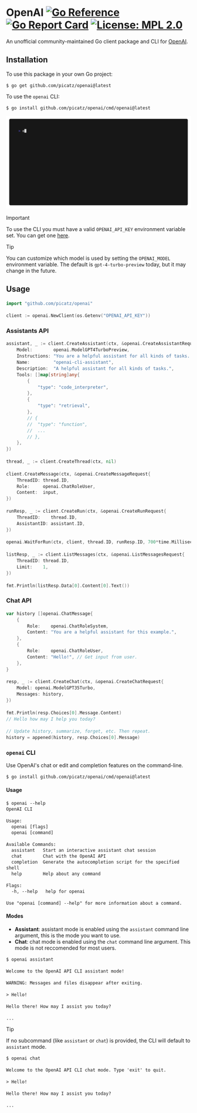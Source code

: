 # OpenAI [![Go Reference](https://pkg.go.dev/badge/github.com/picatz/openai.svg)](https://pkg.go.dev/github.com/picatz/openai) [![Go Report Card](https://goreportcard.com/badge/github.com/picatz/openai)](https://goreportcard.com/report/github.com/picatz/openai) [![License: MPL 2.0](https://img.shields.io/badge/License-MPL_2.0-brightgreen.svg)](https://opensource.org/licenses/MPL-2.0) 
 
An unofficial community-maintained Go client package and CLI for [OpenAI](https://openai.com/).

## Installation

To use this package in your own Go project:

```console
$ go get github.com/picatz/openai@latest
```

To use the `openai` CLI:

```console
$ go install github.com/picatz/openai/cmd/openai@latest
```

<center>
   <img src="./vhs/demo.gif"></img>
</center>

> [!IMPORTANT] 
> To use the CLI you must have a valid `OPENAI_API_KEY` environment variable set. You can get one [here](https://platform.openai.com/).

> [!TIP]
> You can customize which model is used by setting the `OPENAI_MODEL` environment variable. The default is `gpt-4-turbo-preview` today, but it may change in the future.

## Usage

```go
import "github.com/picatz/openai"

client := openai.NewClient(os.Getenv("OPENAI_API_KEY"))
```

### Assistants API

```go
assistant, _ := client.CreateAssistant(ctx, &openai.CreateAssistantRequest{
	Model:        openai.ModelGPT4TurboPreview,
	Instructions: "You are a helpful assistant for all kinds of tasks. Answer as concisely as possible.",
	Name:         "openai-cli-assistant",
	Description:  "A helpful assistant for all kinds of tasks.",
	Tools: []map[string]any{
		{
			"type": "code_interpreter",
		},
		{
			"type": "retrieval",
		},
		// {
		// 	"type": "function",
		//  ...
		// },
	},
})

thread, _ := client.CreateThread(ctx, nil)

client.CreateMessage(ctx, &openai.CreateMessageRequest{
	ThreadID: thread.ID,
	Role:     openai.ChatRoleUser,
	Content:  input,
})

runResp, _ := client.CreateRun(ctx, &openai.CreateRunRequest{
	ThreadID:    thread.ID,
	AssistantID: assistant.ID,
})

openai.WaitForRun(ctx, client, thread.ID, runResp.ID, 700*time.Millisecond)

listResp, _ := client.ListMessages(ctx, &openai.ListMessagesRequest{
	ThreadID: thread.ID,
	Limit:    1,
})

fmt.Println(listResp.Data[0].Content[0].Text())
```

### Chat API

```go
var history []openai.ChatMessage{
	{
		Role:    openai.ChatRoleSystem,
		Content: "You are a helpful assistant for this example.",
	},
	{
		Role:    openai.ChatRoleUser,
		Content: "Hello!", // Get input from user.
	},
}

resp, _ := client.CreateChat(ctx, &openai.CreateChatRequest{
	Model: openai.ModelGPT35Turbo,
	Messages: history,
})

fmt.Println(resp.Choices[0].Message.Content)
// Hello how may I help you today?

// Update history, summarize, forget, etc. Then repeat.
history = appened(history, resp.Choices[0].Message)
```

### `openai` CLI

Use OpenAI's chat or edit and completion features on the command-line.

```console
$ go install github.com/picatz/openai/cmd/openai@latest
```

#### Usage

```console
$ openai --help
OpenAI CLI

Usage:
  openai [flags]
  openai [command]

Available Commands:
  assistant   Start an interactive assistant chat session
  chat        Chat with the OpenAI API
  completion  Generate the autocompletion script for the specified shell
  help        Help about any command

Flags:
  -h, --help   help for openai

Use "openai [command] --help" for more information about a command.
```

#### Modes

* **Assistant**: assistant mode is enabled using the `assistant` command line argument, this is the mode you want to use.
* **Chat**: chat mode is enabled using the `chat` command line argument. This mode is not reccomended for most users.

```console
$ openai assistant

Welcome to the OpenAI API CLI assistant mode!
                                             
WARNING: Messages and files disappear after exiting.

> Hello!

Hello there! How may I assist you today?

...
```

> [!TIP]
> If no subcommand (like `assistant` or `chat`) is provided, the CLI will default to `assistant` mode.

```console
$ openai chat

Welcome to the OpenAI API CLI chat mode. Type 'exit' to quit.

> Hello!

Hello there! How may I assist you today?

...
```
